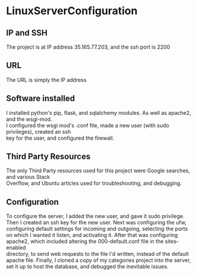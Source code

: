 # LinuxServerConfiguration

## IP and SSH  
The project is at IP address 35.165.77.203, and the ssh port is 2200  

## URL  
The URL is simply the IP address  

## Software installed   
I installed python's pip, flask, and sqlalchemy modules. As well as apache2, and the wsgi-mod.  
I configured the wsgi mod's .conf file, made a new user (with sudo privileges), created an ssh  
key for the user, and configured the firewall.  

## Third Party Resources  
The only Third Party resources used for this project were Google searches, and various Stack  
Overflow, and Ubuntu articles used for troubleshooting, and debugging.

## Configuration  
To configure the server, I added the new user, and gave it sudo privilege.  
Then I created an ssh key for the new user. Next was configuring the ufw,  
configuring default settings for incoming and outgoing, selecting the ports  
on which I wanted it listen, and activating it. After that was configuring  
apache2, which included altering the 000-default.conf file in the sites-enabled  
directory, to send web requests to the file I'd written, instead of the default  
apache file. Finally, I cloned a copy of my categories project into the server,  
set it up to host the database, and debugged the inevitable issues.
